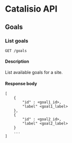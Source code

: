 # Catalisio API
## Goals
### List goals
`GET /goals`
#### Description
List available goals for a site. 
#### Response body
```
[
    {
        "id" : <goal1_id>,
        "label" <goal1_label>
    },
    {
        "id" : <goal2_id>,
        "label" <goal2_label>
    }
    ...
]
```
